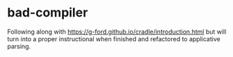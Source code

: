 # bad-compiler

Following along with https://g-ford.github.io/cradle/introduction.html but will turn into a proper instructional when finished and refactored to applicative parsing.